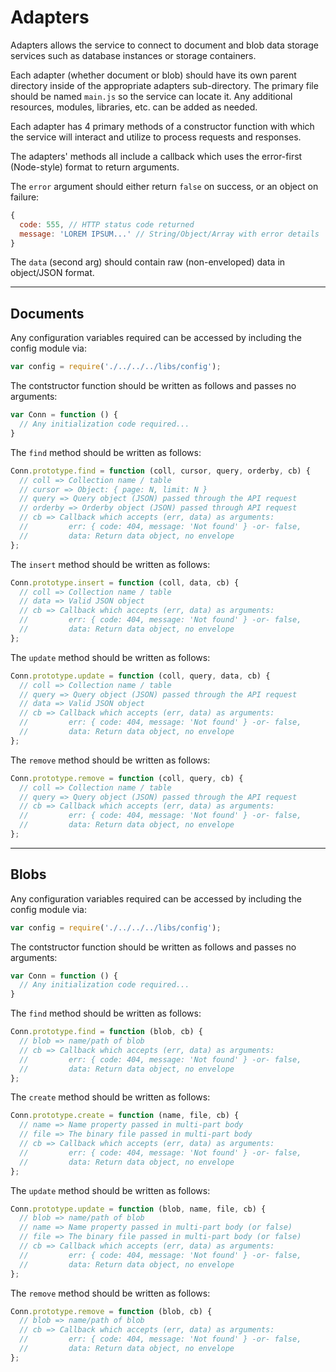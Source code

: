 # Adapters

Adapters allows the service to connect to document and blob data storage services 
such as database instances or storage containers.

Each adapter (whether document or blob) should have its own parent directory inside 
of the appropriate adapters sub-directory. The primary file should be named `main.js` 
so the service can locate it. Any additional resources, modules, libraries, etc. can 
be added as needed.

Each adapter has 4 primary methods of a constructor function with which the 
service will interact and utilize to process requests and responses.

The adapters' methods all include a callback which uses the error-first (Node-style) 
format to return arguments.

The `error` argument should either return `false` on success, or an object on failure:

```javascript
{
  code: 555, // HTTP status code returned
  message: 'LOREM IPSUM...' // String/Object/Array with error details
}
```

The `data` (second arg) should contain raw (non-enveloped) data in object/JSON 
format.

---

## Documents

Any configuration variables required can be accessed by including the config module
via:

```javascript
var config = require('./../../../libs/config');
```

The contstructor function should be written as follows and passes no arguments:

```javascript
var Conn = function () {
  // Any initialization code required...
}
```

The `find` method should be written as follows:

```javascript
Conn.prototype.find = function (coll, cursor, query, orderby, cb) {
  // coll => Collection name / table
  // cursor => Object: { page: N, limit: N }
  // query => Query object (JSON) passed through the API request
  // orderby => Orderby object (JSON) passed through API request
  // cb => Callback which accepts (err, data) as arguments:
  //         err: { code: 404, message: 'Not found' } -or- false,
  //         data: Return data object, no envelope
};
```

The `insert` method should be written as follows:

```javascript
Conn.prototype.insert = function (coll, data, cb) {
  // coll => Collection name / table
  // data => Valid JSON object
  // cb => Callback which accepts (err, data) as arguments:
  //         err: { code: 404, message: 'Not found' } -or- false,
  //         data: Return data object, no envelope
};
```

The `update` method should be written as follows:

```javascript
Conn.prototype.update = function (coll, query, data, cb) {
  // coll => Collection name / table
  // query => Query object (JSON) passed through the API request
  // data => Valid JSON object
  // cb => Callback which accepts (err, data) as arguments:
  //         err: { code: 404, message: 'Not found' } -or- false,
  //         data: Return data object, no envelope
};
```

The `remove` method should be written as follows:

```javascript
Conn.prototype.remove = function (coll, query, cb) {
  // coll => Collection name / table
  // query => Query object (JSON) passed through the API request
  // cb => Callback which accepts (err, data) as arguments:
  //         err: { code: 404, message: 'Not found' } -or- false,
  //         data: Return data object, no envelope
};
```

---

## Blobs

Any configuration variables required can be accessed by including the config module
via:

```javascript
var config = require('./../../../libs/config');
```

The contstructor function should be written as follows and passes no arguments:

```javascript
var Conn = function () {
  // Any initialization code required...
}
```

The `find` method should be written as follows:

```javascript
Conn.prototype.find = function (blob, cb) {
  // blob => name/path of blob
  // cb => Callback which accepts (err, data) as arguments:
  //         err: { code: 404, message: 'Not found' } -or- false,
  //         data: Return data object, no envelope
};
```

The `create` method should be written as follows:

```javascript
Conn.prototype.create = function (name, file, cb) {
  // name => Name property passed in multi-part body
  // file => The binary file passed in multi-part body
  // cb => Callback which accepts (err, data) as arguments:
  //         err: { code: 404, message: 'Not found' } -or- false,
  //         data: Return data object, no envelope
};
```

The `update` method should be written as follows:

```javascript
Conn.prototype.update = function (blob, name, file, cb) {
  // blob => name/path of blob
  // name => Name property passed in multi-part body (or false)
  // file => The binary file passed in multi-part body (or false)
  // cb => Callback which accepts (err, data) as arguments:
  //         err: { code: 404, message: 'Not found' } -or- false,
  //         data: Return data object, no envelope
};
```

The `remove` method should be written as follows:

```javascript
Conn.prototype.remove = function (blob, cb) {
  // blob => name/path of blob
  // cb => Callback which accepts (err, data) as arguments:
  //         err: { code: 404, message: 'Not found' } -or- false,
  //         data: Return data object, no envelope
};
```